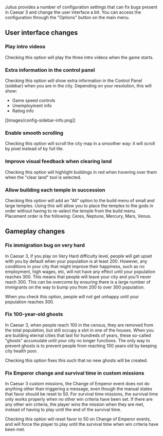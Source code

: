 Julius provides a number of configuration settings that can fix bugs present in Caesar 3 and change the user interface a bit. You can access the configuration through the "Options" button on the main menu.

## User interface changes

### Play intro videos

Checking this option will play the three intro videos when the game starts.

### Extra information in the control panel

Checking this option will show extra information in the Control Panel (sidebar) when you are in the city. Depending on your resolution, this will show:

- Game speed controls
- Unemployment info
- Rating info

[[images/config-sidebar-info.png]]

### Enable smooth scrolling

Checking this option will scroll the city map in a smoother way: it will scroll by pixel instead of by full tile.

### Improve visual feedback when clearing land

Checking this option will highlight buildings in red when hovering over them when the "clear land" tool is selected.

### Allow building each temple in succession

Checking this option will add an "All" option to the build menu of small and large temples. Using this will allow you to place the temples to the gods in order without having to re-select the temple from the build menu. Placement order is the following: Ceres, Neptune, Mercury, Mars, Venus.

## Gameplay changes

### Fix immigration bug on very hard

In Caesar 3, if you play on Very Hard difficulty level, people will get upset with you by default when your population is at least 200. However, any conditions in your city that might improve their happiness, such as no employment, high wages, etc, will not have any effect until your population reaches 300. This means that people will leave your city and you'll never reach 300. This can be overcome by ensuring there is a large number of immigrants on the way to bump you from 200 to over 300 population.

When you check this option, people will not get unhappy until your population reaches 300.

### Fix 100-year-old ghosts

In Caesar 3, when people reach 100 in the census, they are removed from the total population, but still occupy a slot in one of the houses. When you are building eternal cities that last for hundreds of years, these so-called "ghosts" accumulate until your city no longer functions. The only way to prevent ghosts is to prevent people from reaching 100 years old by keeping city health poor.

Checking this option fixes this such that no new ghosts will be created.

### Fix Emperor change and survival time in custom missions

In Caesar 3 custom missions, the Change of Emperor event does not do anything other than triggering a message, even though the manual states that favor should be reset to 50.
For survival time missions, the survival time only works properly when no other win criteria have been set. If there are any other win criteria, the player wins the mission when they are met, instead of having to play until the end of the survival time.

Checking this option will reset favor to 50 on Change of Emperor events, and will force the player to play until the survival time when win criteria have been met.
